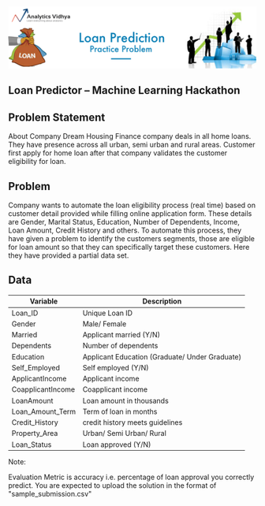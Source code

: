 ![title](Loan.png)

## Loan Predictor – Machine Learning Hackathon

## Problem Statement
About Company
Dream Housing Finance company deals in all home loans. They have presence across all urban, semi urban and rural areas. Customer first apply for home loan after that company validates the customer eligibility for loan.

## Problem
Company wants to automate the loan eligibility process (real time) based on customer detail provided while filling online application form. These details are Gender, Marital Status, Education, Number of Dependents, Income, Loan Amount, Credit History and others. To automate this process, they have given a problem to identify the customers segments, those are eligible for loan amount so that they can specifically target these customers. Here they have provided a partial data set.

## Data


|Variable |Description|
|----|----|
|Loan_ID |Unique Loan ID|
| Gender |Male/ Female|
|Married |Applicant married (Y/N)|
|Dependents |Number of dependents|
|Education |Applicant Education (Graduate/ Under Graduate)|
|Self_Employed |Self employed (Y/N)|
|ApplicantIncome |Applicant income|
|CoapplicantIncome |Coapplicant income|
|LoanAmount |Loan amount in thousands|
|Loan_Amount_Term |Term of loan in months|
|Credit_History |credit history meets guidelines|
|Property_Area |Urban/ Semi Urban/ Rural|
|Loan_Status |Loan approved (Y/N)|
 

Note: 

Evaluation Metric is accuracy i.e. percentage of loan approval you correctly predict.
You are expected to upload the solution in the format of "sample_submission.csv"
